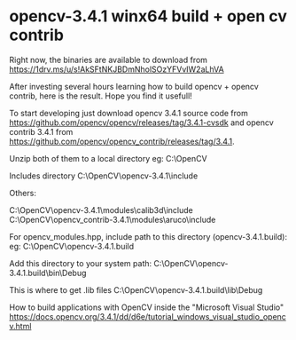 # opencv-3.4.1 winx64 build + open cv contrib

Right now, the binaries are available to download from https://1drv.ms/u/s!AkSFtNKJBDmNholSOzYFVvIW2aLhVA

After investing several hours learning how to build opencv + opencv contrib, here is the result. Hope you find it usefull!

To start developing just download opencv 3.4.1 source code from https://github.com/opencv/opencv/releases/tag/3.4.1-cvsdk and opencv contrib 3.4.1 from https://github.com/opencv/opencv_contrib/releases/tag/3.4.1.

Unzip both of them to a local directory eg: C:\OpenCV

Includes directory
C:\OpenCV\opencv-3.4.1\include

Others:

C:\OpenCV\opencv-3.4.1\modules\calib3d\include
C:\OpenCV\opencv_contrib-3.4.1\modules\aruco\include

For opencv_modules.hpp, include path to this directory (opencv-3.4.1.build): eg: C:\OpenCV\opencv-3.4.1.build

Add this directory to your system path: C:\OpenCV\opencv-3.4.1.build\bin\Debug

This is where to get .lib files
C:\OpenCV\opencv-3.4.1.build\lib\Debug

How to build applications with OpenCV inside the "Microsoft Visual Studio"
https://docs.opencv.org/3.4.1/dd/d6e/tutorial_windows_visual_studio_opencv.html
